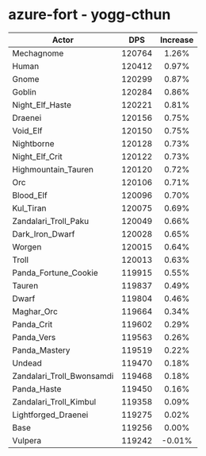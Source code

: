 # azure-fort - yogg-cthun
| Actor | DPS | Increase |
|---|:---:|:---:|
|Mechagnome|120764|1.26%|
|Human|120412|0.97%|
|Gnome|120299|0.87%|
|Goblin|120284|0.86%|
|Night_Elf_Haste|120221|0.81%|
|Draenei|120156|0.75%|
|Void_Elf|120150|0.75%|
|Nightborne|120128|0.73%|
|Night_Elf_Crit|120122|0.73%|
|Highmountain_Tauren|120120|0.72%|
|Orc|120106|0.71%|
|Blood_Elf|120096|0.70%|
|Kul_Tiran|120075|0.69%|
|Zandalari_Troll_Paku|120049|0.66%|
|Dark_Iron_Dwarf|120028|0.65%|
|Worgen|120015|0.64%|
|Troll|120013|0.63%|
|Panda_Fortune_Cookie|119915|0.55%|
|Tauren|119837|0.49%|
|Dwarf|119804|0.46%|
|Maghar_Orc|119664|0.34%|
|Panda_Crit|119602|0.29%|
|Panda_Vers|119563|0.26%|
|Panda_Mastery|119519|0.22%|
|Undead|119470|0.18%|
|Zandalari_Troll_Bwonsamdi|119468|0.18%|
|Panda_Haste|119450|0.16%|
|Zandalari_Troll_Kimbul|119358|0.09%|
|Lightforged_Draenei|119275|0.02%|
|Base|119256|0.00%|
|Vulpera|119242|-0.01%|

